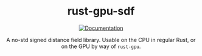 <div align="center">

# rust-gpu-sdf

[![Documentation](https://img.shields.io/badge/docs-API-blue)](https://bevy-rust-gpu.github.io/rust-gpu-sdf/rust_gpu_sdf/)

A no-std signed distance field library.
Usable on the CPU in regular Rust, or on the GPU by way of `rust-gpu`.
</div>
